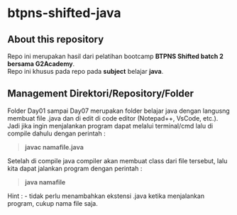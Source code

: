 # btpns-shifted-java

## About this repository
Repo ini merupakan hasil dari pelatihan bootcamp **BTPNS Shifted batch 2 bersama G2Academy**.  
Repo ini khusus pada repo pada **subject** belajar **java**.  

## Management Direktori/Repository/Folder
Folder Day01 sampai Day07 merupakan folder belajar java dengan langusng membuat file .java dan di edit di code editor (Notepad++, VsCode, etc.).  
Jadi jika ingin menjalankan program dapat melalui terminal/cmd lalu di compile dahulu dengan perintah :  
> **javac namafile.java**  

Setelah di compile java compiler akan membuat class dari file tersebut, lalu kita dapat jalankan program dengan perintah :  
> **java namafile**  

Hint : - tidak perlu menambahkan ekstensi .java ketika menjalankan program, cukup nama file saja.
